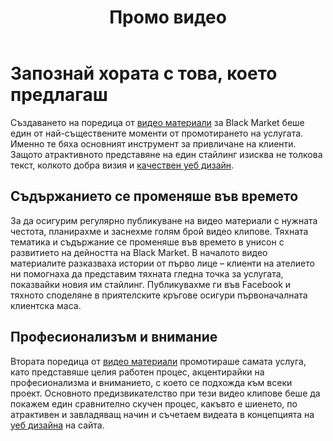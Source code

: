 ﻿---
layout: post
order: 6
rel: /about/blackmarket/multimedia
service: /services/multimedia
project: /portfolio/blackmarket
header: compact
display: subject postcard
title: Промо видео
description: За да осигурим регулярно публикуване на видео материали с нужната честота, планирахме и заснехме голям брой видео клипове.
summary: Създаването на поредица от видео материали беше един от най-съществените моменти от видео маркетинга на проекта. Именно те бяха основния инструмент за привличане на клиенти. Защото атрактивното представяне на един стайлинг изисква не толкова текст, колкото добра визия и качествен уеб дизайн.
image: /business/blackmarket/multimedia.jpg
ref:
  - video: http://www.youtube.com/embed/5T0I6Hy5i6g
    title: 'Костюм по поръчка'
    description: 'Добрият костюм винаги изразява повече, от колкото съзнателно си вложил в него. Следвайки тази аксиома, в Black Market знаем важността на вероятно най-важния компонент от гардероба на всеки от нас.'
    url: http://www.youtube.com/watch?v=5T0I6Hy5i6g
  - video: http://www.youtube.com/embed/vwqRpnwEG1Y
    title: Дънките, задължителната дреха в гардероба
    description: 'Ако не сте мислили, че можете да си ушиете дънки по поръчка, то сега е момента да си промените мнението за това. Дънките са задължителна дреха в гардероба на всеки човек и затова решихме да ви покажем как се ражда един чифт.'
    url: http://www.youtube.com/watch?v=vwqRpnwEG1Y
  - video: http://www.youtube.com/embed/2Hg8WXxQky8
    title: Един различен стил
    description: 'Чудите се дали покрай всички бални рокли и по-официални облекла, които създаваме, можем да се справим и също толкова добре, когато става въпрос и за по-спортно облекло? Настоящият стайлинг идва, за да отговори „да" на този въпрос'
    url: http://www.youtube.com/watch?v=2Hg8WXxQky8
  - video: http://www.youtube.com/embed/Kujh3T1evRc
    title: В страната на чудесата
    description: 'Точно така се чувстваше клиентката ни по време на фотосесията - облечена рокля, за която винаги е мечтала и заобградена от носещия леко фантастични нюанси декор на Природо-научния музей в София.'
    url: http://www.youtube.com/watch?v=Kujh3T1evRc
  - video: http://www.youtube.com/embed/lNVBuYHu6iI
    title: Шик в лятна нощ
    description: 'За да накараме някой да се чувства уверен и да изглежда прекрасно, ние разчитаме на личното отношение, да вникнем в душата на всеки клиент и да се докоснем до неговите желания, защото това е начина да произведем неговите мечти.'
    url: http://www.youtube.com/watch?v=lNVBuYHu6iI
  - video: http://www.youtube.com/embed/Zhx1NAPoiww
    title: Официално и ежедневно облекло
    description: 'Прибираш за 5 минути вкъщи сваляш костюма, слагаш дънките, махаш вратовръзката, обличаш сакото и се вписваш във всяка една ситуация. С нашите предложения винаги ще се чувсваш добре и ще ти помогнем да откриеш своя собствен стил.'
    url: http://www.youtube.com/watch?v=Zhx1NAPoiww
  - video: http://www.youtube.com/embed/2c9KUbYjHPU
    title: Marten X Black Market Фoтосесия
    description: 'Когато търсиш своята ''втора кожа'', искаш да изразиш себе си по свой оригинален начин и да покажеш индивидуален стил и вкус, Black Market е мястото, където ще намериш всичко това. Да бъдеш себе си е най-важното.'
    url: http://www.youtube.com/watch?v=2c9KUbYjHPU
  - video: http://www.youtube.com/embed/nYB1bCCFjTM
    title: Ако търсиш различна визия
    description: 'В Black Market ще направим нещо уникално специлано за теб. Oтново използвахме най-силните си оръжия - труда и отдадеността си - и превърнахме една съвременна красавица в убийствена винтидж принцеса.'
    url: http://www.youtube.com/watch?v=nYB1bCCFjTM
  - video: http://www.youtube.com/embed/cgAfyJZJPlE
    title: Желанието да изглеждаш добре
    description: 'Освен да си тръгнеш перфектно облечен е Black Market ще се постараем да се чувстваш страхотно от самото начало при създаването на модела, през взимането на мерките и пробите, за да си тръгнеш с усмивка и да се върнеш отново.'
    url: http://www.youtube.com/watch?v=cgAfyJZJPlE
  - video: http://www.youtube.com/embed/G5iGdlW0Fn8
    title: Защо Shaker Maker избра Black Market
    description: 'Това, което се случва в Black Market е точно обратното на конфекция. Идваш, чувстваш се като у дома си и получаваш завършен продукт, който е на много високо световно ниво, при супер добра цена и изключително високо качество.'
    url: http://www.youtube.com/watch?v=G5iGdlW0Fn8
---
# Запознай хората с това, което предлагаш
Създаването на поредица от [видео материали](https://www.youtube.com/user/blackmarketbg) за Black Market беше един от най-съществените моменти от промотирането на услугата. Именно те бяха основният инструмент за привличане на клиенти. Защото атрактивното представяне на един стайлинг изисква не толкова текст, колкото добра визия и [качествен уеб дизайн](./../../маркетинг/уеб-дизайн.html).

## Съдържанието се променяше във времето
За да осигурим регулярно публикуване на видео материали с нужната честота, планирахме и заснехме голям брой видео клипове. Тяхната тематика и съдържание се променяше във времето в унисон с развитието на дейността на Black Market. В началото видео материалите разказваха истории от първо лице – клиенти на ателието ни помогнаха да представим тяхната гледна точка за услугата, показвайки новия им стайлинг. Публикувахме ги във Facebook и тяхното споделяне в приятелските кръгове осигури първоначалната клиентска маса.

## Професионализъм и внимание
Втората поредица от [видео материали](https://www.youtube.com/user/almerobg) промотираше самата услуга, като представяше целия работен процес, акцентирайки на професионализма и вниманието, с което се подхожда към всеки проект. Основното предизвикателство при тези видео клипове беше да покажем един сравнително скучен процес, какъвто е шиенето, по атрактивен и завладяващ начин и съчетаем видеата в концепцията на [уеб дизайна](./../../маркетинг/уеб-дизайн.html) на сайта.